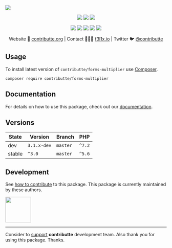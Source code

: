 ![](https://heatbadger.now.sh/github/readme/contributte/forms-multiplier/)

<p align=center>
  <a href="https://travis-ci.org/github/contributte/forms-multiplier"><img src="https://travis-ci.org/contributte/forms-multiplier.svg?branch=master"></a>
  <a href="https://packagist.org/packages/contributte/forms-multiplier"><img src="https://badgen.net/packagist/dm/contributte/forms-multiplier"></a>
  <a href="https://packagist.org/packages/contributte/forms-multiplier"><img src="https://badgen.net/packagist/v/contributte/forms-multiplier"></a>
</p>
<p align=center>
  <a href="https://packagist.org/packages/contributte/forms-multiplier"><img src="https://badgen.net/packagist/php/contributte/forms-multiplier"></a>
  <a href="https://github.com/contributte/forms-multiplier/LICENSE"><img src="https://badgen.net/github/license/contributte/forms-multiplier"></a>
  <a href="https://bit.ly/ctteg"><img src="https://badgen.net/badge/support/gitter/cyan"></a>
  <a href="https://bit.ly/cttfo"><img src="https://badgen.net/badge/support/forum/yellow"></a>
  <a href="https://contributte.org/partners.html"><img src="https://badgen.net/badge/sponsor/donations/F96854"></a>
</p>

<p align=center>
Website 🚀 <a href="https://contributte.org">contributte.org</a> | Contact 👨🏻‍💻 <a href="https://f3l1x.io">f3l1x.io</a> | Twitter 🐦 <a href="https://twitter.com/contributte">@contributte</a>
</p>

## Usage

To install latest version of `contributte/forms-multiplier` use [Composer](https://getcomposer.com).

```
composer require contributte/forms-multiplier
```

## Documentation

For details on how to use this package, check out our [documentation](.docs).


## Versions

| State       | Version     | Branch   | PHP      |
|-------------|-------------|----------|----------|
| dev         | `3.1.x-dev` | `master` | `^7.2`   |
| stable      | `^3.0`      | `master` | `^5.6`   |

## Development

See [how to contribute](https://contributte.org) to this package. This package is currently maintained by these authors.

<a href="https://github.com/f3l1x">
    <img width="80" height="80" src="https://avatars2.githubusercontent.com/u/538058?v=3&s=80">
</a>

-----

Consider to [support](https://contributte.com/partners) **contributte** development team.
Also thank you for using this package. Thanks.
